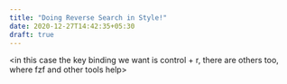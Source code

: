 ```yaml
---
title: "Doing Reverse Search in Style!"
date: 2020-12-27T14:42:35+05:30
draft: true
---
```


<usual reverse-i-search. show linux example>

<show that the exact substring match is hard>

<show how fzf or similar tools like skim can make it a lot better>

<show example installation and setup for linux>

<mention about the key bindings and that that is the key thing>

<in this case the key binding we want is control + r, there are others too,
where fzf and other tools help>
